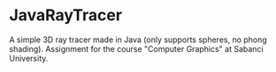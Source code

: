 JavaRayTracer
=============

A simple 3D ray tracer made in Java (only supports spheres, no phong shading). Assignment for the course "Computer Graphics" at Sabanci University.
